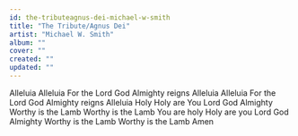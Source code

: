 ```yaml
---
id: the-tributeagnus-dei-michael-w-smith
title: "The Tribute/Agnus Dei"
artist: "Michael W. Smith"
album: ""
cover: ""
created: ""
updated: ""
---
```


Alleluia
Alleluia
For the Lord God Almighty reigns
Alleluia
Alleluia
For the Lord God Almighty reigns
Alleluia
Holy
Holy are You Lord God Almighty
Worthy is the Lamb
Worthy is the Lamb
You are holy
Holy are you Lord God Almighty
Worthy is the Lamb
Worthy is the Lamb
Amen